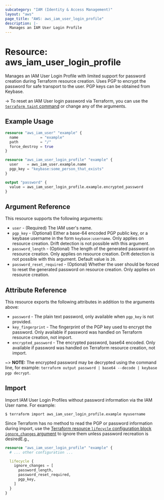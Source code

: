 ```yaml
---
subcategory: "IAM (Identity & Access Management)"
layout: "aws"
page_title: "AWS: aws_iam_user_login_profile"
description: |-
  Manages an IAM User Login Profile
---
```


# Resource: aws_iam_user_login_profile

Manages an IAM User Login Profile with limited support for password creation during Terraform resource creation. Uses PGP to encrypt the password for safe transport to the user. PGP keys can be obtained from Keybase.

-> To reset an IAM User login password via Terraform, you can use the [`terraform taint` command](https://www.terraform.io/docs/commands/taint.html) or change any of the arguments.

## Example Usage

```terraform
resource "aws_iam_user" "example" {
  name          = "example"
  path          = "/"
  force_destroy = true
}

resource "aws_iam_user_login_profile" "example" {
  user    = aws_iam_user.example.name
  pgp_key = "keybase:some_person_that_exists"
}

output "password" {
  value = aws_iam_user_login_profile.example.encrypted_password
}
```

## Argument Reference

This resource supports the following arguments:

* `user` - (Required) The IAM user's name.
* `pgp_key` - (Optional) Either a base-64 encoded PGP public key, or a keybase username in the form `keybase:username`. Only applies on resource creation. Drift detection is not possible with this argument.
* `password_length` - (Optional) The length of the generated password on resource creation. Only applies on resource creation. Drift detection is not possible with this argument. Default value is `20`.
* `password_reset_required` - (Optional) Whether the user should be forced to reset the generated password on resource creation. Only applies on resource creation.

## Attribute Reference

This resource exports the following attributes in addition to the arguments above:

* `password` - The plain text password, only available when `pgp_key` is not provided.
* `key_fingerprint` - The fingerprint of the PGP key used to encrypt the password. Only available if password was handled on Terraform resource creation, not import.
* `encrypted_password` - The encrypted password, base64 encoded. Only available if password was handled on Terraform resource creation, not import.

~> **NOTE:** The encrypted password may be decrypted using the command line,
   for example: `terraform output password | base64 --decode | keybase pgp decrypt`.

## Import

Import IAM User Login Profiles without password information via the IAM User name. For example:

```
$ terraform import aws_iam_user_login_profile.example myusername
```

Since Terraform has no method to read the PGP or password information during import, use the [Terraform resource `lifecycle` configuration block `ignore_changes` argument](https://www.terraform.io/docs/configuration/meta-arguments/lifecycle.html#ignore_changes) to ignore them unless password recreation is desiredE.g.,

```terraform
resource "aws_iam_user_login_profile" "example" {
  # ... other configuration ...

  lifecycle {
    ignore_changes = [
      password_length,
      password_reset_required,
      pgp_key,
    ]
  }
}
```
